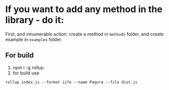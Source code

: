 # If you want to add any method in the library - do it:

First, and innumerable action: create a method in ```methods``` folder, and create example in ```examples``` folder.

## For build

1) npm i -g rollup
2) for build use
```
rollup index.js --format iife --name Paqura --file dist.js
```
